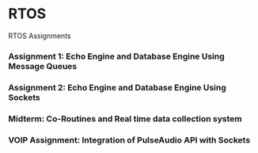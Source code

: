 # RTOS
RTOS Assignments

### Assignment 1: Echo Engine and Database Engine Using Message Queues
### Assignment 2: Echo Engine and Database Engine Using Sockets
### Midterm: Co-Routines and Real time data collection system
### VOIP Assignment: Integration of PulseAudio API with Sockets
